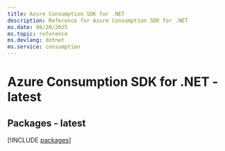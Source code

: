 ```yaml
---
title: Azure Consumption SDK for .NET
description: Reference for Azure Consumption SDK for .NET
ms.date: 08/20/2025
ms.topic: reference
ms.devlang: dotnet
ms.service: consumption
---
```

# Azure Consumption SDK for .NET - latest
## Packages - latest
[!INCLUDE [packages](consumption-index.md)]